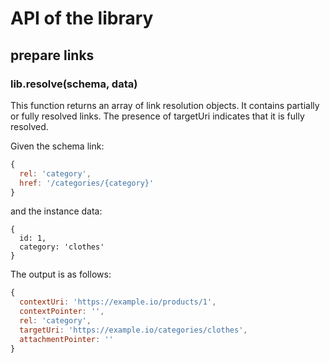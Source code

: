 # API of the library


## prepare links

### lib.resolve(schema, data)

This function returns an array of link resolution objects. It contains partially or fully resolved links. The presence of targetUri indicates that it is fully resolved.

Given the schema link:

```js
{
  rel: 'category',
  href: '/categories/{category}'
}
```

and the instance data:

```
{
  id: 1,
  category: 'clothes'
}
```

The output is as follows:

```js
{
  contextUri: 'https://example.io/products/1',
  contextPointer: '',
  rel: 'category',
  targetUri: 'https://example.io/categories/clothes',
  attachmentPointer: ''
}
```
